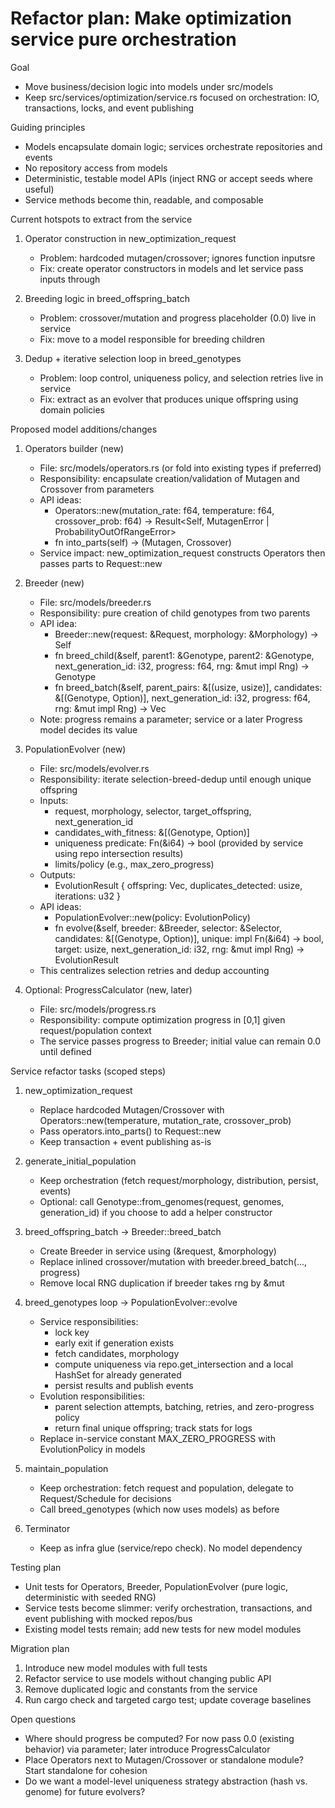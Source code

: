# Refactor plan: Make optimization service pure orchestration

Goal
- Move business/decision logic into models under src/models
- Keep src/services/optimization/service.rs focused on orchestration: IO, transactions, locks, and event publishing

Guiding principles
- Models encapsulate domain logic; services orchestrate repositories and events
- No repository access from models
- Deterministic, testable model APIs (inject RNG or accept seeds where useful)
- Service methods become thin, readable, and composable

Current hotspots to extract from the service
1) Operator construction in new_optimization_request
   - Problem: hardcoded mutagen/crossover; ignores function inputsre
   - Fix: create operator constructors in models and let service pass inputs through

2) Breeding logic in breed_offspring_batch
   - Problem: crossover/mutation and progress placeholder (0.0) live in service
   - Fix: move to a model responsible for breeding children

3) Dedup + iterative selection loop in breed_genotypes
   - Problem: loop control, uniqueness policy, and selection retries live in service
   - Fix: extract as an evolver that produces unique offspring using domain policies

Proposed model additions/changes
1) Operators builder (new)
   - File: src/models/operators.rs (or fold into existing types if preferred)
   - Responsibility: encapsulate creation/validation of Mutagen and Crossover from parameters
   - API ideas:
     - Operators::new(mutation_rate: f64, temperature: f64, crossover_prob: f64) -> Result<Self, MutagenError | ProbabilityOutOfRangeError>
     - fn into_parts(self) -> (Mutagen, Crossover)
   - Service impact: new_optimization_request constructs Operators then passes parts to Request::new

2) Breeder (new)
   - File: src/models/breeder.rs
   - Responsibility: pure creation of child genotypes from two parents
   - API idea:
     - Breeder::new(request: &Request, morphology: &Morphology) -> Self
     - fn breed_child(&self, parent1: &Genotype, parent2: &Genotype, next_generation_id: i32, progress: f64, rng: &mut impl Rng) -> Genotype
     - fn breed_batch(&self, parent_pairs: &[(usize, usize)], candidates: &[(Genotype, Option<f64>)], next_generation_id: i32, progress: f64, rng: &mut impl Rng) -> Vec<Genotype>
   - Note: progress remains a parameter; service or a later Progress model decides its value

3) PopulationEvolver (new)
   - File: src/models/evolver.rs
   - Responsibility: iterate selection-breed-dedup until enough unique offspring
   - Inputs:
     - request, morphology, selector, target_offspring, next_generation_id
     - candidates_with_fitness: &[(Genotype, Option<f64>)]
     - uniqueness predicate: Fn(&i64) -> bool (provided by service using repo intersection results)
     - limits/policy (e.g., max_zero_progress)
   - Outputs:
     - EvolutionResult { offspring: Vec<Genotype>, duplicates_detected: usize, iterations: u32 }
   - API ideas:
     - PopulationEvolver::new(policy: EvolutionPolicy)
     - fn evolve(&self, breeder: &Breeder, selector: &Selector, candidates: &[(Genotype, Option<f64>)], unique: impl Fn(&i64) -> bool, target: usize, next_generation_id: i32, rng: &mut impl Rng) -> EvolutionResult
   - This centralizes selection retries and dedup accounting

4) Optional: ProgressCalculator (new, later)
   - File: src/models/progress.rs
   - Responsibility: compute optimization progress in [0,1] given request/population context
   - The service passes progress to Breeder; initial value can remain 0.0 until defined

Service refactor tasks (scoped steps)
1) new_optimization_request
   - Replace hardcoded Mutagen/Crossover with Operators::new(temperature, mutation_rate, crossover_prob)
   - Pass operators.into_parts() to Request::new
   - Keep transaction + event publishing as-is

2) generate_initial_population
   - Keep orchestration (fetch request/morphology, distribution, persist, events)
   - Optional: call Genotype::from_genomes(request, genomes, generation_id) if you choose to add a helper constructor

3) breed_offspring_batch → Breeder::breed_batch
   - Create Breeder in service using (&request, &morphology)
   - Replace inlined crossover/mutation with breeder.breed_batch(..., progress)
   - Remove local RNG duplication if breeder takes rng by &mut

4) breed_genotypes loop → PopulationEvolver::evolve
   - Service responsibilities:
     - lock key
     - early exit if generation exists
     - fetch candidates, morphology
     - compute uniqueness via repo.get_intersection and a local HashSet for already generated
     - persist results and publish events
   - Evolution responsibilities:
     - parent selection attempts, batching, retries, and zero-progress policy
     - return final unique offspring; track stats for logs
   - Replace in-service constant MAX_ZERO_PROGRESS with EvolutionPolicy in models

5) maintain_population
   - Keep orchestration: fetch request and population, delegate to Request/Schedule for decisions
   - Call breed_genotypes (which now uses models) as before

6) Terminator
   - Keep as infra glue (service/repo check). No model dependency

Testing plan
- Unit tests for Operators, Breeder, PopulationEvolver (pure logic, deterministic with seeded RNG)
- Service tests become slimmer: verify orchestration, transactions, and event publishing with mocked repos/bus
- Existing model tests remain; add new tests for new model modules

Migration plan
1) Introduce new model modules with full tests
2) Refactor service to use models without changing public API
3) Remove duplicated logic and constants from the service
4) Run cargo check and targeted cargo test; update coverage baselines

Open questions
- Where should progress be computed? For now pass 0.0 (existing behavior) via parameter; later introduce ProgressCalculator
- Place Operators next to Mutagen/Crossover or standalone module? Start standalone for cohesion
- Do we want a model-level uniqueness strategy abstraction (hash vs. genome) for future evolvers?
